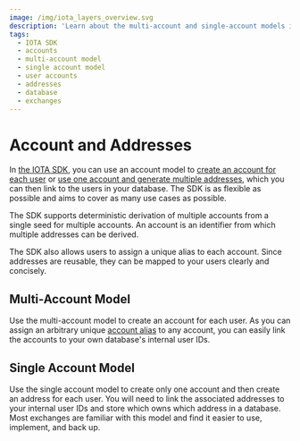 ```yaml
---
image: /img/iota_layers_overview.svg
description: 'Learn about the multi-account and single-account models in the IOTA SDK for managing user accounts and addresses on the IOTA network.'
tags:
  - IOTA SDK
  - accounts
  - multi-account model
  - single account model
  - user accounts
  - addresses
  - database
  - exchanges
---
```


# Account and Addresses

In [the IOTA SDK](../welcome.md), you can use an account model
to [create an account for each user](#multi-account-model)
or [use one account and generate multiple addresses](#single-account-model), which you can then link to the users in
your database. The SDK is as flexible as possible and aims to cover as many use cases as possible.

The SDK supports deterministic derivation of multiple accounts from a single seed for multiple accounts. An account is
an identifier from which multiple addresses can be derived.

The SDK also allows users to assign a unique alias to each account. Since addresses are reusable, they can be
mapped to your users clearly and concisely.

## Multi-Account Model

Use the multi-account model to create an account for each user. As you can assign
an arbitrary unique [account alias](../references/nodejs/interfaces/AccountMeta.md#alias) to any account, you can easily
link the accounts to your own database's internal user IDs.

## Single Account Model

Use the single account model to create only one account and then create an address for each user. You will
need to link the associated addresses to your internal user IDs and store which owns which address in a database. Most
exchanges are familiar with this model and find it easier to use, implement, and back up.

